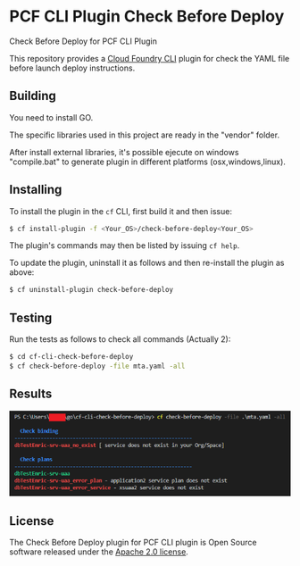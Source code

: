 # PCF CLI Plugin Check Before Deploy
Check Before Deploy for PCF CLI Plugin

This repository provides a [Cloud Foundry CLI](https://github.com/cloudfoundry/cli) plugin for check the YAML file before launch deploy instructions.

## Building
You need to install GO.

The specific libraries used in this project are ready in the "vendor" folder.

After install external libraries, it's possible ejecute on windows "compile.bat" to generate plugin in different platforms (osx,windows,linux).

## Installing

To install the plugin in the `cf` CLI, first build it and then issue:
```bash
$ cf install-plugin -f <Your_OS>/check-before-deploy<Your_OS>

```

The plugin's commands may then be listed by issuing `cf help`.

To update the plugin, uninstall it as follows and then re-install the plugin as above:
```bash
$ cf uninstall-plugin check-before-deploy
```

## Testing
Run the tests as follows to check all commands (Actually 2):
```bash
$ cd cf-cli-check-before-deploy
$ cf check-before-deploy -file mta.yaml -all
```

## Results
![Image of execution](https://raw.githubusercontent.com/enric11/cf-cli-check-before-deploy/master/images/execution.png)



## License

The Check Before Deploy plugin for PCF CLI plugin is Open Source software released under the
[Apache 2.0 license](https://www.apache.org/licenses/LICENSE-2.0.html).


